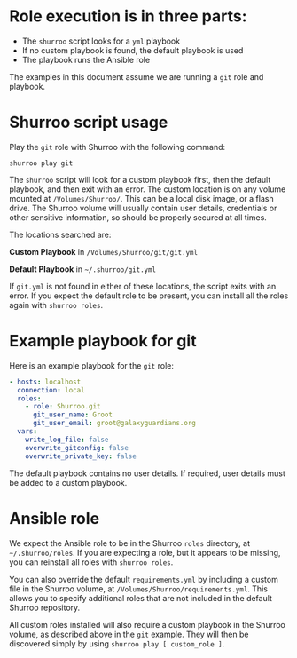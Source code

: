 # Role execution is in three parts:

  - The `shurroo` script looks for a `yml` playbook
  - If no custom playbook is found, the default playbook is used
  - The playbook runs the Ansible role

The examples in this document assume we are running a `git` role and playbook.

# Shurroo script usage

Play the `git` role with Shurroo with the following command:
```shell
shurroo play git
```

The `shurroo` script will look for a custom playbook first, then the default playbook, and then exit with an error. The custom location is on any volume mounted at `/Volumes/Shurroo/`. This can be a local disk image, or a flash drive. The Shurroo volume will usually contain user details, credentials or other sensitive information, so should be properly secured at all times. 

The locations searched are:

**Custom Playbook** in `/Volumes/Shurroo/git/git.yml`

**Default Playbook** in `~/.shurroo/git.yml`

If `git.yml` is not found in either of these locations, the script exits with an error. If you expect the default role to be present, you can install all the roles again with `shurroo roles`.

# Example playbook for git
Here is an example playbook for the `git` role:
```yaml
- hosts: localhost
  connection: local
  roles:
    - role: Shurroo.git
      git_user_name: Groot
      git_user_email: groot@galaxyguardians.org
  vars:
    write_log_file: false
    overwrite_gitconfig: false
    overwrite_private_key: false
```

The default playbook contains no user details. If required, user details must be added to a custom playbook.

# Ansible role
We expect the Ansible role to be in the Shurroo `roles` directory, at `~/.shurroo/roles`. If you are expecting a role, but it appears to be missing, you can reinstall all roles with `shurroo roles`.

You can also override the default `requirements.yml` by including a custom file in the Shurroo volume, at `/Volumes/Shurroo/requirements.yml`. This allows you to specify additional roles that are not included in the default Shurroo repository.

All custom roles installed will also require a custom playbook in the Shurroo volume, as described above in the `git` example. They will then be discovered simply by using `shurroo play [ custom_role ]`.
